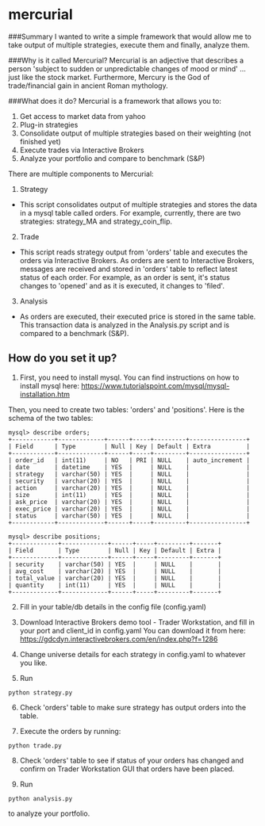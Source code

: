 # mercurial

###Summary 
I wanted to write a simple framework that would allow me to take output of multiple strategies, execute them and finally, analyze them.

###Why is it called Mercurial? 
Mercurial is an adjective that describes a person 'subject to sudden or unpredictable changes of mood or mind' ... just like the stock market. Furthermore, Mercury is the God of trade/financial gain in ancient Roman mythology. 

###What does it do?
Mercurial is a framework that allows you to:

1. Get access to market data from yahoo
2. Plug-in strategies
3. Consolidate output of multiple strategies based on their weighting (not finished yet)
4. Execute trades via Interactive Brokers
5. Analyze your portfolio and compare to benchmark (S&P)

There are multiple components to Mercurial:

1. Strategy
  * This script consolidates output of multiple strategies and stores the data in a mysql table called orders. For example, currently, there are two strategies: strategy_MA and strategy_coin_flip.
2. Trade
  * This script reads strategy output from 'orders' table and executes the orders via Interactive Brokers. As orders are sent to Interactive Brokers, messages are received and stored in 'orders' table to reflect latest status of each order. For example, as an order is sent, it's status changes to 'opened' and as it is executed, it changes to 'filed'.
3. Analysis
  * As orders are executed, their executed price is stored in the same table. This transaction data is analyzed in the Analysis.py script and is compared to a benchmark (S&P).


## How do you set it up?

1. First, you need to install mysql. You can find instructions on how to install mysql here: https://www.tutorialspoint.com/mysql/mysql-installation.htm 

Then, you need to create two tables: 'orders' and 'positions'. Here is the schema of the two tables:

 ```
 mysql> describe orders;
 +------------+-------------+------+-----+---------+----------------+
 | Field      | Type        | Null | Key | Default | Extra          |
 +------------+-------------+------+-----+---------+----------------+
 | order_id   | int(11)     | NO   | PRI | NULL    | auto_increment |
 | date       | datetime    | YES  |     | NULL    |                |
 | strategy   | varchar(50) | YES  |     | NULL    |                |
 | security   | varchar(20) | YES  |     | NULL    |                |
 | action     | varchar(20) | YES  |     | NULL    |                |
 | size       | int(11)     | YES  |     | NULL    |                |
 | ask_price  | varchar(20) | YES  |     | NULL    |                |
 | exec_price | varchar(20) | YES  |     | NULL    |                |
 | status     | varchar(50) | YES  |     | NULL    |                |
 +------------+-------------+------+-----+---------+----------------+

 mysql> describe positions;
 +-------------+-------------+------+-----+---------+-------+
 | Field       | Type        | Null | Key | Default | Extra |
 +-------------+-------------+------+-----+---------+-------+
 | security    | varchar(50) | YES  |     | NULL    |       |
 | avg_cost    | varchar(20) | YES  |     | NULL    |       |
 | total_value | varchar(20) | YES  |     | NULL    |       |
 | quantity    | int(11)     | YES  |     | NULL    |       |
 +-------------+-------------+------+-----+---------+-------+
 ```

2. Fill in your table/db details in the config file (config.yaml)

3. Download Interactive Brokers demo tool - Trader Workstation, and fill in your port and client_id in config.yaml
 You can download it from here: https://gdcdyn.interactivebrokers.com/en/index.php?f=1286

4. Change universe details for each strategy in config.yaml to whatever you like.

5. Run

 ```
 python strategy.py
 ```

6. Check 'orders' table to make sure strategy has output orders into the table.

7. Execute the orders by running:

 ```
 python trade.py
 ```

8. Check 'orders' table to see if status of your orders has changed and confirm on Trader Workstation GUI that orders have been placed.

9. Run 
 ```
 python analysis.py
 ```
to analyze your portfolio.
